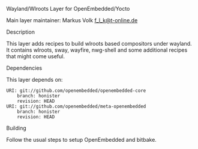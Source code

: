 Wayland/Wlroots Layer for OpenEmbedded/Yocto

Main layer maintainer: Markus Volk <f_l_k@t-online.de>

Description

This layer adds recipes to build wlroots based compositors under wayland.
It contains wlroots, sway, wayfire, nwg-shell and some additional recipes that might come useful.

Dependencies

This layer depends on:

    URI: git://github.com/openembedded/openembedded-core
        branch: honister
        revision: HEAD
    URI: git://github.com/openembedded/meta-openembedded
        branch: honister
        revision: HEAD

Building

Follow the usual steps to setup OpenEmbedded and bitbake.

